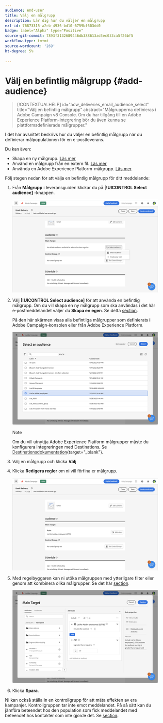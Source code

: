 ```yaml
---
audience: end-user
title: Välj en målgrupp
description: Lär dig hur du väljer en målgrupp
exl-id: 76873315-a2eb-4936-bd10-6759bf603dd0
badge: label="Alpha" type="Positive"
source-git-commit: 7893f3132689446db388613ad5ec033ca5f26bf5
workflow-type: tm+mt
source-wordcount: '269'
ht-degree: 5%

---
```



# Välj en befintlig målgrupp {#add-audience}

>[!CONTEXTUALHELP]
>id="acw_deliveries_email_audience_select"
>title="Välj en befintlig målgrupp"
>abstract="Målgrupperna definieras i Adobe Campaign v8 Console. Om du har tillgång till en Adobe Experience Platform-integrering bör du även kunna se plattformsdefinierade målgrupper."

I det här avsnittet beskrivs hur du väljer en befintlig målgrupp när du definierar målpopulationen för en e-postleverans.

Du kan även:

* Skapa en ny målgrupp. [Läs mer](segment-builder.md)
* Använd en målgrupp från en extern fil. [Läs mer](file-audience.md)
* Använda en Adobe Experience Platform-målgrupp. [Läs mer](aep-audience.md).


Följ stegen nedan för att välja en befintlig målgrupp för ditt meddelande:

1. Från **Målgrupp** i leveransguiden klickar du på **[!UICONTROL Select audience]** -knappen.

   ![](assets/create-audience.png)

1. Välj **[!UICONTROL Select audience]** för att använda en befintlig målgrupp. Om du vill skapa en ny målgrupp som ska användas i det här e-postmeddelandet väljer du **Skapa en egen**. Se detta [section](segment-builder.md).

   På den här skärmen visas alla befintliga målgrupper som definierats i Adobe Campaign-konsolen eller från Adobe Experience Platform.

   ![](assets/create-audience2.png)

   >[!NOTE]
   >
   >Om du vill utnyttja Adobe Experience Platform målgrupper måste du konfigurera integreringen med Destinations. Se [Destinationsdokumentation](https://experienceleague.adobe.com/docs/experience-platform/destinations/home.htmll?lang=sv){target="_blank"}.

1. Välj en målgrupp och klicka **Välj**.

1. Klicka **Redigera regler** om ni vill förfina er målgrupp.

   ![](assets/create-audience3.png)

1. Med regelbyggaren kan ni utöka målgruppen med ytterligare filter eller genom att kombinera olika målgrupper. Se det här [section](segment-builder.md).

   ![](assets/create-audience4.png)

1. Klicka **Spara**.

Ni kan också ställa in en kontrollgrupp för att mäta effekten av era kampanjer. Kontrollgruppen tar inte emot meddelandet. På så sätt kan du jämföra beteendet hos den population som fick meddelandet med beteendet hos kontakter som inte gjorde det. Se [section](control-group.md).